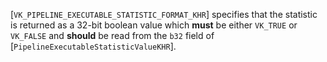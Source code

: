 [`VK_PIPELINE_EXECUTABLE_STATISTIC_FORMAT_KHR`] specifies that
the statistic is returned as a 32-bit boolean value which  **must**  be
either `VK_TRUE` or `VK_FALSE` and  **should**  be read from the
`b32` field of [`PipelineExecutableStatisticValueKHR`].